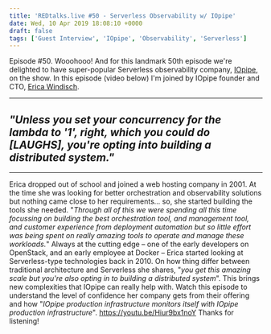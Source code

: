 ```yaml
---
title: 'REDtalks.live #50 - Serverless Observability w/ IOpipe'
date: Wed, 10 Apr 2019 18:08:10 +0000
draft: false
tags: ['Guest Interview', 'IOpipe', 'Observability', 'Serverless']
---
```


Episode #50. Wooohooo! And for this landmark 50th episode we're delighted to have super-popular Serverless observability company, [IOpipe](https://www.iopipe.com/), on the show. In this episode (video below) I'm joined by IOpipe founder and CTO, [Erica Windisch](https://twitter.com/ewindisch).

* * *

_"Unless you set your concurrency for the lambda to '1', right, which you could do \[LAUGHS\], you're opting into building a distributed system."_
--------------------------------------------------------------------------------------------------------------------------------------------------

* * *

Erica dropped out of school and joined a web hosting company in 2001. At the time she was looking for better orchestration and observability solutions but nothing came close to her requirements... so, she started building the tools she needed. "_Through all of this we were spending all this time focussing on building the best orchestration tool, and management tool, and customer experience from deployment automation but so little effort was being spent on really amazing tools to operate and manage these workloads._" Always at the cutting edge – one of the early developers on OpenStack, and an early employee at Docker – Erica started looking at Serverless-type technologies back in 2010. On how thing differ between traditional architecture and Serverless she shares, "_you get this amazing scale but you're also opting in to building a distributed system_". This brings new complexities that IOpipe can really help with. Watch this episode to understand the level of confidence her company gets from their offering and how "_IOpipe production infrastructure monitors itself with IOpipe production infrastructure_". https://youtu.be/Hiur9bx1noY Thanks for listening!